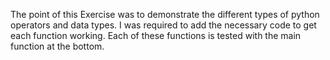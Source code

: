 The point of this Exercise was to demonstrate the different types of python operators and data types.
I was required to add the necessary code to get each function working.
Each of these functions is tested with the main function at the bottom.